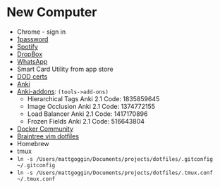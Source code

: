 # New Computer
* Chrome - sign in
* [1password](https://1password.com/)
* [Spotify](https://www.spotify.com/us/download/other/)
* [DropBox](https://www.dropbox.com)
* [WhatsApp](https://www.whatsapp.com/download)
* Smart Card Utility from app store
* [DOD certs](https://militarycac.com/macnotes.htm)
* [Anki](https://apps.ankiweb.net/)
* [Anki-addons](https://medshamim.com/med/must-have-anki-add-ons): `(tools->add-ons)`
  * Hierarchical Tags Anki 2.1 Code: 1835859645
  * Image Occlusion Anki 2.1 Code: 1374772155
  * Load Balancer Anki 2.1 Code: 1417170896
  * Frozen Fields Anki 2.1 Code: 516643804
* [Docker Community](https://hub.docker.com/editions/community/docker-ce-desktop-mac/)
* [Braintree vim dotfiles](https://github.com/braintreeps/vim_dotfiles)
* Homebrew
* tmux
* `ln -s /Users/mattgoggin/Documents/projects/dotfiles/.gitconfig ~/.gitconfig`
* `ln -s /Users/mattgoggin/Documents/projects/dotfiles/.tmux.conf ~/.tmux.conf`
